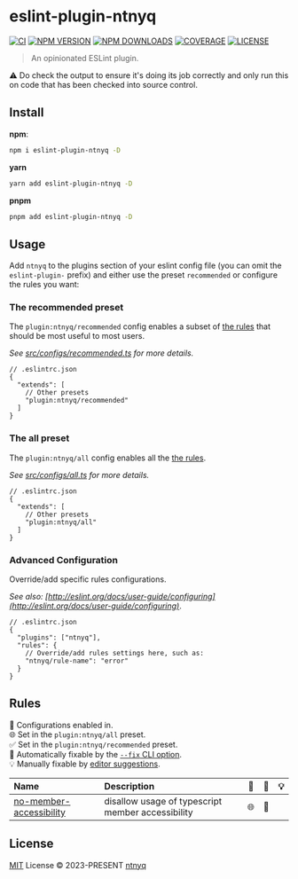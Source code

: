 # eslint-plugin-ntnyq

[![CI](https://github.com/ntnyq/eslint-plugin-ntnyq/workflows/CI/badge.svg)](https://github.com/ntnyq/eslint-plugin-ntnyq/actions)
[![NPM VERSION](https://img.shields.io/npm/v/eslint-plugin-ntnyq.svg)](https://www.npmjs.com/package/eslint-plugin-ntnyq)
[![NPM DOWNLOADS](https://img.shields.io/npm/dy/eslint-plugin-ntnyq.svg)](https://www.npmjs.com/package/eslint-plugin-ntnyq)
[![COVERAGE](https://coveralls.io/repos/github/ntnyq/eslint-plugin-ntnyq/badge.svg?branch=main)](https://coveralls.io/github/ntnyq/eslint-plugin-ntnyq?branch=main)
[![LICENSE](https://img.shields.io/github/license/ntnyq/eslint-plugin-ntnyq.svg)](https://github.com/ntnyq/eslint-plugin-ntnyq/blob/main/LICENSE)

> An opinionated ESLint plugin.

⚠️ Do check the output to ensure it's doing its job correctly and only run this on code that has been checked into source control.

## Install

**npm**:

```bash
npm i eslint-plugin-ntnyq -D
```

**yarn**

```bash
yarn add eslint-plugin-ntnyq -D
```

**pnpm**

```bash
pnpm add eslint-plugin-ntnyq -D
```

## Usage

Add `ntnyq` to the plugins section of your eslint config file (you can omit the `eslint-plugin-` prefix)
and either use the preset `recommended` or configure the rules you want:

### The recommended preset

The `plugin:ntnyq/recommended` config enables a subset of [the rules](#rules) that should be most useful to most users.

_See [src/configs/recommended.ts](https://github.com/ntnyq/eslint-plugin-ntnyq/blob/main/src/configs/recommended.ts) for more details._

```jsonc
// .eslintrc.json
{
  "extends": [
    // Other presets
    "plugin:ntnyq/recommended"
  ]
}
```

### The all preset

The `plugin:ntnyq/all` config enables all the [the rules](#rules).

_See [src/configs/all.ts](https://github.com/ntnyq/eslint-plugin-ntnyq/blob/main/src/configs/all.ts) for more details._

```jsonc
// .eslintrc.json
{
  "extends": [
    // Other presets
    "plugin:ntnyq/all"
  ]
}
```

### Advanced Configuration

Override/add specific rules configurations.

_See also: [http://eslint.org/docs/user-guide/configuring](http://eslint.org/docs/user-guide/configuring)_.

```jsonc
// .eslintrc.json
{
  "plugins": ["ntnyq"],
  "rules": {
    // Override/add rules settings here, such as:
    "ntnyq/rule-name": "error"
  }
}
```

## Rules

💼 Configurations enabled in.\
🌐 Set in the `plugin:ntnyq/all` preset.\
✅ Set in the `plugin:ntnyq/recommended` preset.\
🔧 Automatically fixable by the [`--fix` CLI option](https://eslint.org/docs/user-guide/command-line-interface#--fix).\
💡 Manually fixable by [editor suggestions](https://eslint.org/docs/developer-guide/working-with-rules#providing-suggestions).

| Name                                                                                          | Description                                       | 💼  | 🔧  | 💡  |
| :-------------------------------------------------------------------------------------------- | :------------------------------------------------ | :-: | :-: | :-: |
| [no-member-accessibility](https://eslint-plugin.ntnyq.com/rules/no-member-accessibility.html) | disallow usage of typescript member accessibility | 🌐  | 🔧  |     |

## License

[MIT](./LICENSE) License © 2023-PRESENT [ntnyq](https://github.com/ntnyq)
